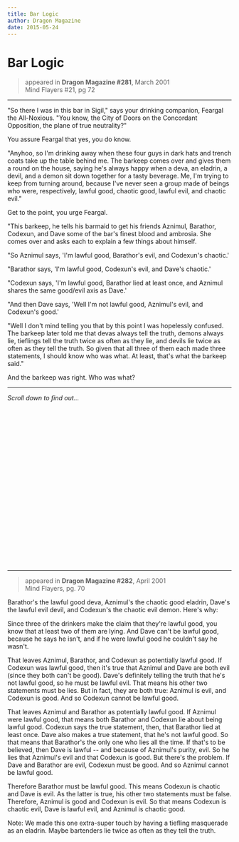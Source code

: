 ```yaml
---
title: Bar Logic
author: Dragon Magazine
date: 2015-05-24
---
```


# Bar Logic

> appeared in **Dragon Magazine #281**, March 2001  
> Mind Flayers #21, pg 72

-----

"So there I was in this bar in Sigil," says your drinking companion,
Feargal the All-Noxious. "You know, the City of Doors on the Concordant
Opposition, the plane of true neutrality?"

You assure Feargal that yes, you do know.

"Anyhoo, so I'm drinking away when these four guys in dark hats and trench
coats take up the table behind me. The barkeep comes over and gives them a
round on the house, saying he's always happy when a deva, an eladrin, a
devil, and a demon sit down together for a tasty beverage. Me, I'm trying
to keep from turning around, because I've never seen a group made of beings
who were, respectively, lawful good, chaotic good, lawful evil, and chaotic
evil."

Get to the point, you urge Feargal.

"This barkeep, he tells his barmaid to get his friends Aznimul, Barathor,
Codexun, and Dave some of the bar's finest blood and ambrosia. She comes
over and asks each to explain a few things about himself.

"So Aznimul says, 'I'm lawful good, Barathor's evil, and Codexun's
chaotic.'

"Barathor says, 'I'm lawful good, Codexun's evil, and Dave's chaotic.'

"Codexun says, 'I'm lawful good, Barathor lied at least once, and Aznimul
shares the same good/evil axis as Dave.'

"And then Dave says, 'Well I'm not lawful good, Aznimul's evil, and
Codexun's good.'

"Well I don't mind telling you that by this point I was hopelessly
confused. The barkeep later told me that devas always tell the truth,
demons always lie, tieflings tell the truth twice as often as they lie, and
devils lie twice as often as they tell the truth. So given that all three
of them each made three statements, I should know who was what. At least,
that's what the barkeep said."

And the barkeep was right. Who was what?

-----

*Scroll down to find out...*

<div class="bigspacer" style="height: 25em;"></div>

-----

> appeared in **Dragon Magazine #282**, April 2001  
> Mind Flayers, pg. 70

Barathor's the lawful good deva, Aznimul's the chaotic good eladrin, Dave's
the lawful evil devil, and Codexun's the chaotic evil demon. Here's why:

Since three of the drinkers make the claim that they're lawful good, you
know that at least two of them are lying. And Dave can't be lawful good,
because he says he isn't, and if he were lawful good he couldn't say he
wasn't.

That leaves Aznimul, Barathor, and Codexun as potentially lawful good. If
Codexun was lawful good, then it's true that Aznimul and Dave are both evil
(since they both can't be good). Dave's definitely telling the truth that
he's not lawful good, so he must be lawful evil. That means his other two
statements must be lies. But in fact, they are both true: Aznimul is evil,
and Codexun is good. And so Codexun cannot be lawful good.

That leaves Aznimul and Barathor as potentially lawful good. If Aznimul
were lawful good, that means both Barathor and Codexun lie about being
lawful good. Codexun says the true statement, then, that Barathor lied at
least once. Dave also makes a true statement, that he's not lawful good. So
that means that Barathor's the only one who lies all the time. If that's to
be believed, then Dave is lawful -- and because of Aznimul's purity, evil.
So he lies that Aznimul's evil and that Codexun is good. But there's the
problem. If Dave and Barathor are evil, Codexun must be good. And so
Aznimul cannot be lawful good.

Therefore Barathor must be lawful good. This means Codexun is chaotic and
Dave is evil. As the latter is true, his other two statements must be
false. Therefore, Aznimul is good and Codexun is evil. So that means
Codexun is chaotic evil, Dave is lawful evil, and Aznimul is chaotic good.

Note: We made this one extra-super touch by having a tiefling masquerade as
an eladrin. Maybe bartenders lie twice as often as they tell the truth.